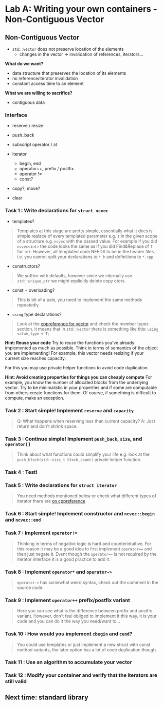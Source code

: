 # Lab A: Writing your own containers - Non-Contiguous Vector

## Non-Contiguous Vector

* `std::vector` does not preserve location of the elements
    * changes in the vector => invalidation of references, iterators...

**What do we want?**
* data structure that preserves the location of its elements
* no reference/iterator invalidation
* constant access time to an element

**What we are willing to sacrifice?**
* contiguous data

### Interface

* reserve / resize

* push_back

* subscript operator / at

* iterator
    * begin, end
    * operator++, prefix / postfix
    * operator !=
    * const?

* copy?, move?

* clear

### Task 1 : Write declarations for `struct ncvec`

* templates?

> Templates at this stage are pretty simple, essentially what it does is simple replace of every templated parameter e.g. `T` in the given scope of a structure e.g. `ncvec` with the passed value.
> For example if you did `ncvec<int>` the code looks the same as if you did Find&Replace of `T` for `int`.
> However, all templated code NEEDS to be in the header files i.e. you cannot split your declarations to `*.h` and definitions to `*.cpp`.

* constructors?

> We suffice with defaults, however since we internally use `std::unique_ptr` we might explicitly delete copy ctors.

* const + overloading?

> This is bit of a pain, you need to implement the same methods repeatedly.

* `using` type declarations?

> Look at the [cppreference for vector](https://en.cppreference.com/w/cpp/container/vector) and check the member types section.
> It means that in `std::vector` there is something like this: `using value_type = T;`

**Hint: Reuse your code**
Try to reuse the functions you've already implemented as much as possible.
Think in terms of semantics of the object you are implementing!
For example, this vector needs resizing if your current size reaches capacity.

For this you may use private helper functions to avoid code duplication.

**Hint: Avoid creating properties for things you can cheaply compute**
For example, you know the number of allocated blocks from the underlying vector.
Try to be minimalistic in your properties and if some are computable from others create functions for them.
Of course, if something is difficult to compute, make an exception.

### Task 2 : Start simple! Implement `reserve` and `capacity`

> Q: What happens when reserving less than current capacity?
> A: Just return and don't shrink space.

### Task 3 : Continue simple! Implement `push_back`, `size`, and `operator[]`

> Think about what functions could simplify your life e.g. look at the `push_block(std::size_t block_count)` private helper function.

### Task 4 : Test!

### Task 5 : Write declarations for `struct iterator`

> You need methods mentioned below or check what different types of iterator there are [on cppreference](https://en.cppreference.com/w/cpp/iterator)

### Task 6 : Start simple! Implement constructor and `ncvec::begin` and `ncvec::end`

### Task 7 : Implement `operator!=`

> Thinking in terms of negative logic is hard and counterintuitive.
> For this reason it may be a good idea to first implement `operator==` and then just negate it.
> Event though the `operator==` is not required by the iterator interface it is a good practice to add it.

### Task 8 : Implement `operator*` and `operator->`

> `operator->` has somewhat weird syntax, check out the comment in the source code.

### Task 9 : Implement `operator++` prefix/postfix variant

> Here you can see what is the difference between prefix and postfix variant.
> However, don't feel obliged to implement it this way, it is your code and you can do it the way you need/want to...

### Task 10 : How would you implement `cbegin` and `cend`?

> You could use templates or just implement a new struct with const method variants, the later option has a lot of code duplication though.

### Task 11 : Use an algorithm to accumulate your vector

### Task 12 : Modify your container and verify that the iterators are still valid


## Next time: standard library
